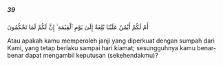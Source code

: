 ##### 39

<span class="ayah">أَمْ لَكُمْ أَيْمَٰنٌ عَلَيْنَا بَٰلِغَةٌ إِلَىٰ يَوْمِ ٱلْقِيَٰمَةِ ۙ إِنَّ لَكُمْ لَمَا تَحْكُمُونَ</span>

<span class="ayah_translation">Atau apakah kamu memperoleh janji yang diperkuat dengan sumpah dari Kami, yang tetap berlaku sampai hari kiamat; sesungguhnya kamu benar-benar dapat mengambil keputusan (sekehendakmu)?</span>
